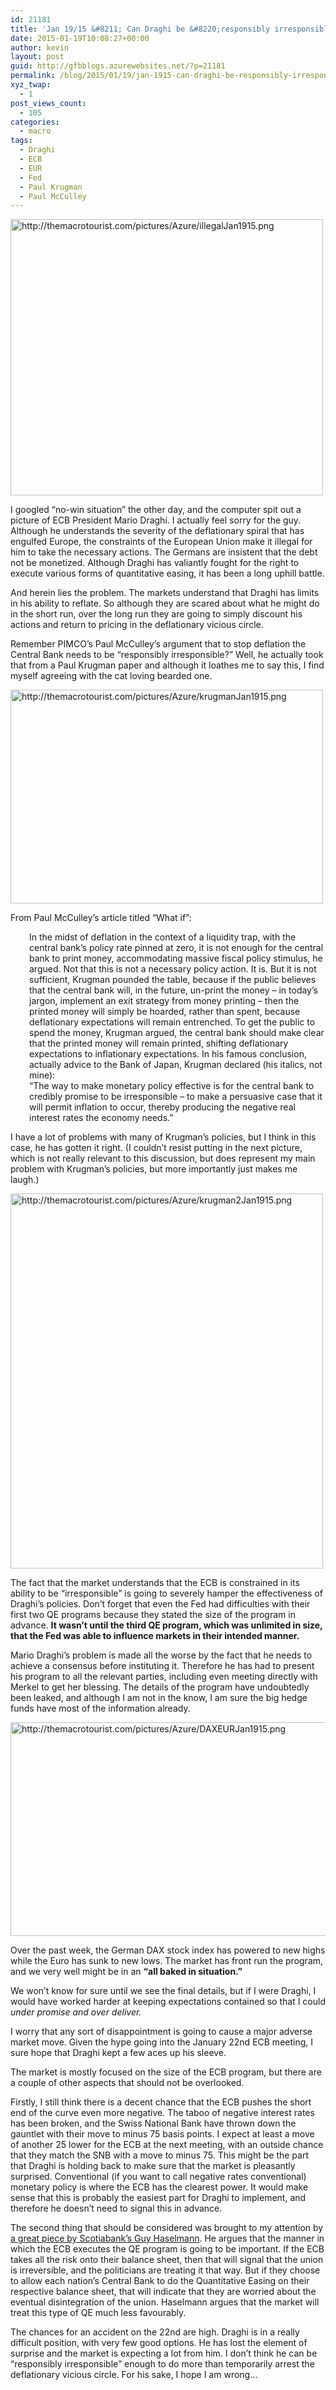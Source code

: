 ```yaml
---
id: 21181
title: 'Jan 19/15 &#8211; Can Draghi be &#8220;responsibly irresponsible&#8221; enough?'
date: 2015-01-19T10:08:27+00:00
author: kevin
layout: post
guid: http://gfbblogs.azurewebsites.net/?p=21181
permalink: /blog/2015/01/19/jan-1915-can-draghi-be-responsibly-irresponsible-enough/
xyz_twap:
  - 1
post_views_count:
  - 105
categories:
  - macro
tags:
  - Draghi
  - ECB
  - EUR
  - Fed
  - Paul Krugman
  - Paul McCulley
---
```


  <img src="http://themacrotourist.com/pictures/Azure/illegalJan1915.png" style="margin:30px atuo;display:block;" alt="http://themacrotourist.com/pictures/Azure/illegalJan1915.png" width="500" height="442">

I googled &#8220;no-win situation&#8221; the other day, and the computer spit out a picture of ECB President Mario Draghi. I actually feel sorry for the guy. Although he understands the severity of the deflationary spiral that has engulfed Europe, the constraints of the European Union make it illegal for him to take the necessary actions. The Germans are insistent that the debt not be monetized. Although Draghi has valiantly fought for the right to execute various forms of quantitative easing, it has been a long uphill battle.

And herein lies the problem. The markets understand that Draghi has limits in his ability to reflate. So although they are scared about what he might do in the short run, over the long run they are going to simply discount his actions and return to pricing in the deflationary vicious circle. 

Remember PIMCO&#8217;s Paul McCulley&#8217;s argument that to stop deflation the Central Bank needs to be &#8220;responsibly irresponsible?&#8221; Well, he actually took that from a Paul Krugman paper and although it loathes me to say this, I find myself agreeing with the cat loving bearded one.


  <img src="http://themacrotourist.com/pictures/Azure/krugmanJan1915.png" style="margin:30px atuo;display:block;" alt="http://themacrotourist.com/pictures/Azure/krugmanJan1915.png" width="500" height="342">

From Paul McCulley&#8217;s article titled &#8220;What if&#8221;:

<p style="padding-left: 30px;">
  In the midst of deflation in the context of a liquidity trap, with the central bank&#8217;s policy rate pinned at zero, it is not enough for the central bank to print money, accommodating massive fiscal policy stimulus, he argued. Not that this is not a necessary policy action. It is. But it is not sufficient, Krugman pounded the table, because if the public believes that the central bank will, in the future, un-print the money – in today&#8217;s jargon, implement an exit strategy from money printing – then the printed money will simply be hoarded, rather than spent, because deflationary expectations will remain entrenched. To get the public to spend the money, Krugman argued, the central bank should make clear that the printed money will remain printed, shifting deflationary expectations to inflationary expectations. In his famous conclusion, actually advice to the Bank of Japan, Krugman declared (his italics, not mine):<br /> &#8220;The way to make monetary policy effective is for the central bank to credibly promise to be irresponsible – to make a persuasive case that it will permit inflation to occur, thereby producing the negative real interest rates the economy needs.&#8221;
</p>

I have a lot of problems with many of Krugman&#8217;s policies, but I think in this case, he has gotten it right. (I couldn&#8217;t resist putting in the next picture, which is not really relevant to this discussion, but does represent my main problem with Krugman&#8217;s policies, but more importantly just makes me laugh.)


  <img src="http://themacrotourist.com/pictures/Azure/krugman2Jan1915.png" style="margin:30px atuo;display:block;" alt="http://themacrotourist.com/pictures/Azure/krugman2Jan1915.png" width="500" height="600">

The fact that the market understands that the ECB is constrained in its ability to be &#8220;irresponsible&#8221; is going to severely hamper the effectiveness of Draghi&#8217;s policies. Don&#8217;t forget that even the Fed had difficulties with their first two QE programs because they stated the size of the program in advance. **It wasn&#8217;t until the third QE program, which was unlimited in size, that the Fed was able to influence markets in their intended manner.** 

Mario Draghi&#8217;s problem is made all the worse by the fact that he needs to achieve a consensus before instituting it. Therefore he has had to present his program to all the relevant parties, including even meeting directly with Merkel to get her blessing. The details of the program have undoubtedly been leaked, and although I am not in the know, I am sure the big hedge funds have most of the information already. 


  <img src="http://themacrotourist.com/pictures/Azure/DAXEURJan1915.png" style="margin:30px atuo;display:block;" alt="http://themacrotourist.com/pictures/Azure/DAXEURJan1915.png" width="600" height="342">

Over the past week, the German DAX stock index has powered to new highs while the Euro has sunk to new lows. The market has front run the program, and we very well might be in an **&#8220;all baked in situation.&#8221;** 

We won&#8217;t know for sure until we see the final details, but if I were Draghi, I would have worked harder at keeping expectations contained so that I could _under promise and over deliver._ 

I worry that any sort of disappointment is going to cause a major adverse market move. Given the hype going into the January 22nd ECB meeting, I sure hope that Draghi kept a few aces up his sleeve.

The market is mostly focused on the size of the ECB program, but there are a couple of other aspects that should not be overlooked. 

Firstly, I still think there is a decent chance that the ECB pushes the short end of the curve even more negative. The taboo of negative interest rates has been broken, and the Swiss National Bank have thrown down the gauntlet with their move to minus 75 basis points. I expect at least a move of another 25 lower for the ECB at the next meeting, with an outside chance that they match the SNB with a move to minus 75. This might be the part that Draghi is holding back to make sure that the market is pleasantly surprised. Conventional (if you want to call negative rates conventional) monetary policy is where the ECB has the clearest power. It would make sense that this is probably the easiest part for Draghi to implement, and therefore he doesn&#8217;t need to signal this in advance.

The second thing that should be considered was brought to my attention by [a great piece by Scotiabank&#8217;s Guy Haselmann](http://www.zerohedge.com/news/2015-01-18/draghis-looming-anti-integration-qe-its-structure-not-size-matters). He argues that the manner in which the ECB executes the QE program is going to be important. If the ECB takes all the risk onto their balance sheet, then that will signal that the union is irreversible, and the politicians are treating it that way. But if they choose to allow each nation&#8217;s Central Bank to do the Quantitative Easing on their respective balance sheet, that will indicate that they are worried about the eventual disintegration of the union. Haselmann argues that the market will treat this type of QE much less favourably.

The chances for an accident on the 22nd are high. Draghi is in a really difficult position, with very few good options. He has lost the element of surprise and the market is expecting a lot from him. I don&#8217;t think he can be &#8220;responsibly irresponsible&#8221; enough to do more than temporarily arrest the deflationary vicious circle. For his sake, I hope I am wrong&#8230;